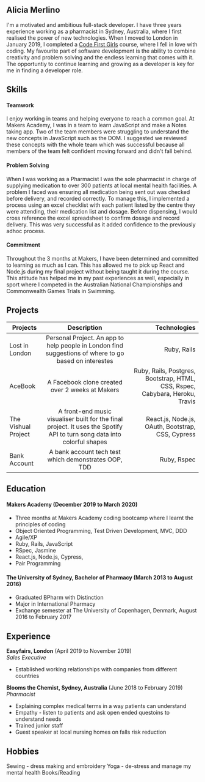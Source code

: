## Alicia Merlino

I'm a motivated and ambitious full-stack developer. I have three years experience working as a pharmacist in Sydney, Australia, where I first realised the power of new technologies. When I moved to London in January 2019, I completed a [Code First Girls](https://www.codefirstgirls.org.uk/) course, where I fell in love with coding. My favourite part of software development is the ability to combine creativity and problem solving and the endless learning that comes with it. The opportuntiy to continue learning and growing as a developer is key for me in finding a developer role.

## Skills

#### Teamwork

I enjoy working in teams and helping everyone to reach a common goal. At Makers Academy, I was in a team to learn JavaScript and make a Notes taking app. Two of the team members were struggling to understand the new concepts in JavaScript such as the DOM. I suggested we reviewed these concepts with the whole team which was successful because all members of the team felt confident moving forward and didn't fall behind.

#### Problem Solving

When I was working as a Pharmacist I was the sole pharmacist in charge of supplying medication to over 300 patients at local mental health facilities. A problem I faced was ensuring all medication being sent out was checked before delivery, and recorded correctly. To manage this, I implemented a process using an excel checklist with each patient listed by the centre they were attending, their medication list and dosage. Before dispensing, I would cross reference the excel spreadsheet to confirm dosage and record delivery. This was very successful as it added confidence to the previously adhoc process.

#### Commitment

Throughout the 3 months at Makers, I have been determined and committed to learning as much as I can. This has allowed me to pick up React and Node.js during my final project without being taught it during the course. This attitude has helped me in my past experiences as well, especially in sport where I competed in the Australian National Championships and Commonwealth Games Trials in Swimming.

## Projects

|Projects       | Description   | Technologies|
| ------------- |:-------------:| -----:|
|Lost in London | Personal Project. An app to help people in London find suggestions of where to go based on interestes | Ruby, Rails |
| AceBook      | A Facebook clone created over 2 weeks at Makers | Ruby, Rails, Postgres, Bootstrap, HTML, CSS, Rspec, Cabybara, Heroku, Travis|
| The Vishual Project      | A front-end music visualiser built for the final project. It uses the Spotify API to turn song data into colorful shapes       |   React.js, Node.js, OAuth, Bootstrap, CSS, Cypress |
| Bank Account  | A bank account tech test which demonstrates OOP, TDD |    Ruby, Rspec |

## Education

#### Makers Academy (December 2019 to March 2020)

- Three months at Makers Academy coding bootcamp where I learnt the principles of coding
- Object Oriented Programming, Test Driven Development, MVC, DDD
- Agile/XP
- Ruby, Rails, JavaScript
- RSpec, Jasmine
- React.js, Node.js, Cypress, 
- Pair Programming

#### The University of Sydney, Bachelor of Pharmacy (March 2013 to August 2016)

- Graduated BPharm with Distinction
- Major in International Pharmacy
- Exchange semester at The University of Copenhagen, Denmark, August 2016 to February 2017

## Experience

**Easyfairs, London** (April 2019 to November 2019)    
*Sales Executive*  
- Established working relationships with companies from different countries

**Blooms the Chemist, Sydney, Australia** (June 2018 to February 2019)   
*Pharmacist*  
- Explaining complex medical terms in a way patients can understand
- Empathy - listen to patients and ask open ended questoins to understand needs
- Trained junior staff
- Guest speaker at local nursing homes on falls risk reduction

## Hobbies

Sewing - dress making and embroidery
Yoga - de-stress and manage my mental health
Books/Reading
